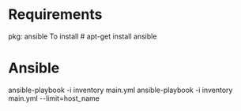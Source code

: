 # Requirements
pkg: ansible
To install # apt-get install ansible

# Ansible
ansible-playbook -i inventory main.yml
ansible-playbook -i inventory main.yml --limit=host_name
